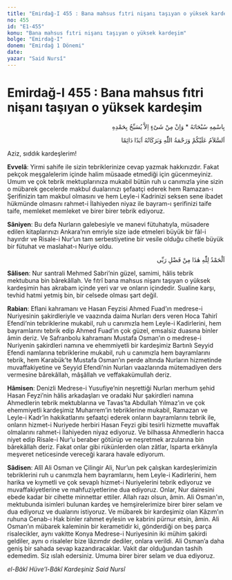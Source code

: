 ```yaml
---
title: "Emirdağ-I 455 : Bana mahsus fıtri nişanı taşıyan o yüksek kardeşim"
no: 455
id: "E1-455"
konu: "Bana mahsus fıtri nişanı taşıyan o yüksek kardeşim"
bolge: "Emirdağ-I"
donem: "Emirdağ 1 Dönemi"
date: 
yazar: "Said Nursî"
---
```


# Emirdağ-I 455 : Bana mahsus fıtri nişanı taşıyan o yüksek kardeşim

<p class="arabic" dir="rtl" title="Meal: “Subhân Allah’ın adıyla” * “Hiçbir şey yoktur ki O'nu hamd ile tesbih etmesin” [İsrâ 17:44]">بِاسْمِهِ سُبْحَانَهُ * وَاِنْ مِنْ شَىْءٍ اِلاَّ يُسَبِّحُ بِحَمْدِهِ</p>

<p class="arabic" dir="rtl" title="Meal: “Allah’ın selâmı, rahmeti ve bereketleri, ebedî ve dâimî olarak üzerinize olsun.”">اَلسَّلاَمُ عَلَيْكُمْ وَرَحْمَةُ اللّٰهِ وَبَرَكَاتُهُ اَبَدًا دَائِمًا</p>

Aziz, sıddık kardeşlerim!

**Evvelâ**: Yirmi sahife ile sizin tebriklerinize cevap yazmak hakkınızdır. Fakat pekçok meşgalelerim içinde halim müsaade etmediği için gücenmeyiniz. Umum ve çok tebrik mektuplarınıza mukabil bütün ruh u canımızla yine sizin o mübarek gecelerde makbul dualarınızı şefaatçi ederek hem Ramazan-ı Şerifinizin tam makbul olmasını ve hem Leyle-i Kadrinizi seksen sene ibadet hükmünde olmasını rahmet-i İlahiyeden niyaz ile bayram-ı şerifinizi taife taife, memleket memleket ve birer birer tebrik ediyoruz.

**Sâniyen**: Bu defa Nurların galebesiyle ve manevi fütuhatıyla, müsadere edilen kitaplarınızı Ankara’nın emriyle size iade etmeleri büyük bir fâl-i hayırdır ve Risale-i Nur’un tam serbestiyetine bir vesile olduğu cihetle büyük bir fütuhat ve maslahat-ı Nuriye oldu.

<p class="arabic" dir="rtl" title="Meal: “Elhamdulillah, bu Rabbimin bir fazlıdır.”">اَلْحَمْدُ لِلّٰهِ هٰذَا مِنْ فَضْلِ رَبِّى</p>

**Sâlisen**: Nur santrali Mehmed Sabri’nin güzel, samimi, hâlis tebrik mektubuna bin bârekâllah. Ve fıtrî bana mahsus nişanı taşıyan o yüksek kardeşimin has akrabam içinde yeri var ve onların içindedir. Sualine karşı, tevhid hatmi yetmiş bin, bir celsede olması şart değil.

**Rabian**: Eflani kahramanı ve Hasan Feyzisi Ahmed Fuad’ın medrese-i Nuriyesinin şakirdleriyle ve vaazında daima Nurları ders veren Hoca Tahirî Efendi’nin tebriklerine mukabil, ruh u canımızla hem Leyle-i Kadirlerini, hem bayramlarını tebrik edip Ahmed Fuad’ın çok güzel, emsalsiz duasına binler âmin deriz. Ve Safranbolu kahramanı Mustafa Osman’ın o medrese-i Nuriyenin şakirdleri namına ve ehemmiyetli bir kardeşimiz Bartınlı Seyyid Efendi namlarına tebriklerine mukabil, ruh u canımızla hem bayramlarını tebrik, hem Karabük’te Mustafa Osman’ın perde altında Nurların hizmetinde muvaffakiyetine ve Seyyid Efendi’nin Nurları vaazlarında mütemadiyen ders vermesine bârekâllah, mâşâllah ve veffakakümullah deriz.

**Hâmisen**: Denizli Medrese-i Yusufiye’nin neşrettiği Nurları merhum şehid Hasan Feyzi’nin hâlis arkadaşları ve oradaki Nur şakirdleri namına Ahmedlerin tebrik mektublarına ve Tavas’ta Abdullah Yılmaz’ın ve çok ehemmiyetli kardeşimiz Muharrem’in tebriklerine mukabil, Ramazan ve Leyle-i Kadr’in hakikatlarını şefaatçi ederek onların bayramlarını tebrik ile, onların hizmet-i Nuriyede herbiri Hasan Feyzi gibi tesirli hizmette muvaffak olmalarını rahmet-i İlahiyeden niyaz ediyoruz. Ve bilhassa Ahmedlerin hacca niyet edip Risale-i Nur’u beraber götürüp ve neşretmek arzularına bin bârekâllah deriz. Fakat onlar gibi rükünlerden olan zâtlar, Isparta erkânıyla meşveret neticesinde vereceği karara havale ediyorum.

**Sâdisen**: Alîl Ali Osman ve Çilingir Ali, Nur’un pek çalışkan kardeşlerimizin tebriklerini ruh u canımızla hem bayramlarını, hem Leyle-i Kadirlerini, hem harika ve kıymetli ve çok sevaplı hizmet-i Nuriyelerini tebrik ediyoruz ve muvaffakiyetlerine ve mahfuziyetlerine dua ediyoruz. Onlar, Nur dairesini ebede kadar bir cihette minnettar ettiler. Allah razı olsun, âmin. Ali Osman'ın, mektubunda isimleri bulunan kardeş ve hemşirelerimize birer birer selam ve dua ediyoruz ve dualarını istiyoruz. Ve mübarek bir kardeşimiz olan Kâzım’ın ruhuna Cenab-ı Hak binler rahmet eylesin ve kabrini pürnur etsin, âmin. Ali Osman’ın mübarek kaleminin bir kerametidir ki, gönderdiği on beş parça risalecikler, aynı vakitte Konya Medrese-i Nuriyesinin iki mühim şakirdi geldiler, aynı o risaleler bize lâzımdır dediler, onlara verildi. Ali Osman’a daha geniş bir sahada sevap kazandıracaklar. Vakit dar olduğundan tashih edemedim. Siz ıslah edersiniz. Umuma birer birer selam ve dua ediyoruz.

*el-Bâkî Hüve’l-Bâkî*
*Kardeşiniz*
*Said Nursî*
